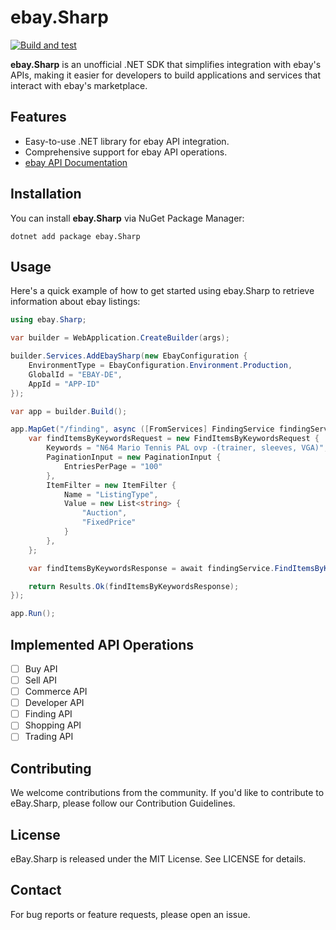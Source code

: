# ebay.Sharp

[![Build and test](https://github.com/dmkk3r/ebay.Sharp/actions/workflows/build-and-test.yml/badge.svg)](https://github.com/dmkk3r/ebay.Sharp/actions/workflows/build-and-test.yml)

**ebay.Sharp** is an unofficial .NET SDK that simplifies integration with ebay's APIs, making it easier for developers to build applications and services that interact with ebay's marketplace.

## Features
- Easy-to-use .NET library for ebay API integration.
- Comprehensive support for ebay API operations.
- [ebay API Documentation](https://developer.ebay.com/api-docs)

## Installation
You can install **ebay.Sharp** via NuGet Package Manager:

```shell
dotnet add package ebay.Sharp
```

## Usage
Here's a quick example of how to get started using ebay.Sharp to retrieve information about ebay listings:

```csharp
using ebay.Sharp;

var builder = WebApplication.CreateBuilder(args);

builder.Services.AddEbaySharp(new EbayConfiguration {
    EnvironmentType = EbayConfiguration.Environment.Production,
    GlobalId = "EBAY-DE",
    AppId = "APP-ID"
});

var app = builder.Build();

app.MapGet("/finding", async ([FromServices] FindingService findingService) => {
    var findItemsByKeywordsRequest = new FindItemsByKeywordsRequest {
        Keywords = "N64 Mario Tennis PAL ovp -(trainer, sleeves, VGA)",
        PaginationInput = new PaginationInput {
            EntriesPerPage = "100"
        },
        ItemFilter = new ItemFilter {
            Name = "ListingType",
            Value = new List<string> {
                "Auction",
                "FixedPrice"
            }
        },
    };

    var findItemsByKeywordsResponse = await findingService.FindItemsByKeywordsAsync(findItemsByKeywordsRequest);

    return Results.Ok(findItemsByKeywordsResponse);
});

app.Run();
```

## Implemented API Operations
- [ ] Buy API
- [ ] Sell API
- [ ] Commerce API
- [ ] Developer API
- [ ] Finding API
- [ ] Shopping API
- [ ] Trading API

## Contributing
We welcome contributions from the community. If you'd like to contribute to eBay.Sharp, please follow our Contribution Guidelines.

## License
eBay.Sharp is released under the MIT License. See LICENSE for details.

## Contact
For bug reports or feature requests, please open an issue.
